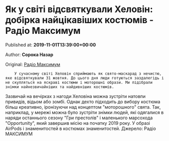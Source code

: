 
# Як у світі відсвяткували Хеловін: добірка найцікавіших костюмів - Радіо Максимум

Published at: **2019-11-01T13:39:00+00:00**

Author: **Сорока Назар**

Original: [Радіо Максимум](https://maximum.fm/yak-u-sviti-vidsvyatkuvali-helovin-dobirka-najcikavishih-kostyumiv_n168883)


        У сучасному світі Хеловін сприймають як свято-маскарад з нечистю, яке відсвяткували 31 жовтня. До цього дня люди готуються заздалегідь і не скупляться на яскраві костюми і моторошні образи. Ми підібрали знімки найнезвичайніших та найдивніших костюмів.
      
Зазвичай на вечірках з нагоди Хеловіна можна зустріти натовпи привидів, відьом або зомбі. Однак дехто підходить до вибору костюма більш креативно, іронізуючи над концептом "моторошного" свята.
Так, наприклад, у мережі можна було зустріти знімки людей, які одягалися в наряди останнього сезону "Гри престолів" і маленького марсохода "Opportunity", який завершив місію на початку 2019 року. У образі AirPods і знаменитостей в костюмах знаменитостей.
Джерело: Радіо МАКСИМУМ
